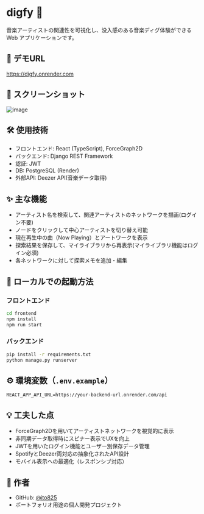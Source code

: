 # digfy 🎵

音楽アーティストの関連性を可視化し、没入感のある音楽ディグ体験ができる Web アプリケーションです。

## 🔗 デモURL

https://digfy.onrender.com

## 📸 スクリーンショット

![image](https://github.com/user-attachments/assets/73e81130-1234-4dd8-ac3d-3d70d1cb5633)


## 🛠️ 使用技術

* フロントエンド: React (TypeScript), ForceGraph2D
* バックエンド: Django REST Framework
* 認証: JWT
* DB: PostgreSQL (Render)
* 外部API: Deezer API(音楽データ取得)

## ✨ 主な機能

* アーティスト名を検索して、関連アーティストのネットワークを描画(ログイン不要)
* ノードをクリックして中心アーティストを切り替え可能
* 現在再生中の曲（Now Playing）とアートワークを表示
* 探索結果を保存して、マイライブラリから再表示(マイライブラリ機能はログイン必須)
* 各ネットワークに対して探索メモを追加・編集

## 🚀 ローカルでの起動方法

### フロントエンド

```bash
cd frontend
npm install
npm run start
```

### バックエンド

```bash
pip install -r requirements.txt
python manage.py runserver
```

## ⚙️ 環境変数（`.env.example`）

```env
REACT_APP_API_URL=https://your-backend-url.onrender.com/api
```

## 💡 工夫した点

* ForceGraph2Dを用いてアーティストネットワークを視覚的に表示
* 非同期データ取得時にスピナー表示でUXを向上
* JWTを用いたログイン機能とユーザー別保存データ管理
* SpotifyとDeezer両対応の抽象化されたAPI設計
* モバイル表示への最適化（レスポンシブ対応）

## 💬 作者

* GitHub: [@ito825](https://github.com/ito825)
* ポートフォリオ用途の個人開発プロジェクト
